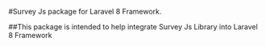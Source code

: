 #Survey Js package for Laravel 8 Framework.

##This package is intended to help integrate Survey Js Library into Laravel 8 Framework
##